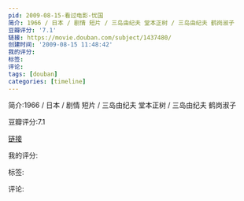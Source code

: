 ```yaml
---
pid: 2009-08-15-看过电影-忧国
简介: 1966 / 日本 / 剧情 短片 / 三岛由纪夫 堂本正树 / 三岛由纪夫 鹤岗淑子
豆瓣评分: '7.1'
链接: https://movie.douban.com/subject/1437480/
创建时间: '2009-08-15 11:48:42'
我的评分:
标签:
评论:
tags: [douban]
categories: [timeline]
---
```

简介:1966 / 日本 / 剧情 短片 / 三岛由纪夫 堂本正树 / 三岛由纪夫 鹤岗淑子

豆瓣评分:7.1

[链接](https://movie.douban.com/subject/1437480/)

我的评分:

标签:

评论:

